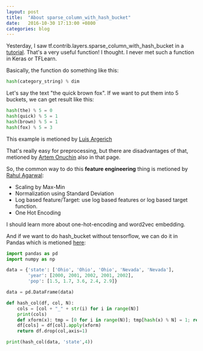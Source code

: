 ```yaml
---
layout: post
title:  "About sparse_column_with_hash_bucket"
date:   2016-10-30 17:13:00 +0800
categories: blog
---
```


Yesterday, I saw tf.contrib.layers.sparse_column_with_hash_bucket in a [tutorial][tensorflow-tutorial]. That's a very useful function! I thought. I never met such a function in Keras or TFLearn.

Basically, the function do something like this:

```python
hash(category_string) % dim
```

Let's say the text "the quick brown fox". If we want to put them into 5 buckets, we can get result like this:

```python
hash(the) % 5 = 0
hash(quick) % 5 = 1
hash(brown) % 5 = 1
hash(fox) % 5 = 3
```
This example is metioned by [Luis Argerich][luis-in-quora]

That's really easy for preprocessing, but there are disadvantages of that, metioned by [Artem Onuchin][luis-in-quora] also in that page.

So, the common way to do this **feature engineering** thing is metioned by [Rahul Agarwal][practice-quora]:

* Scaling by Max-Min
* Normalization using Standard Deviation
* Log based feature/Target: use log based features or log based target function.
* One Hot Encoding

I should learn more about one-hot-encoding and word2vec embedding.

And if we want to do hash_bucket without tensorflow, we can do it in Pandas which is metioned [here][stackoverflow-hash-code]:

```python
import pandas as pd
import numpy as np

data = {'state': ['Ohio', 'Ohio', 'Ohio', 'Nevada', 'Nevada'],
        'year': [2000, 2001, 2002, 2001, 2002],
        'pop': [1.5, 1.7, 3.6, 2.4, 2.9]}

data = pd.DataFrame(data)

def hash_col(df, col, N):
    cols = [col + "_" + str(i) for i in range(N)]
    print(cols)
    def xform(x): tmp = [0 for i in range(N)]; tmp[hash(x) % N] = 1; return pd.Series(tmp,index=cols)
    df[cols] = df[col].apply(xform)
    return df.drop(col,axis=1)

print(hash_col(data, 'state',4))
```


[tensorflow-tutorial]:https://www.tensorflow.org/versions/r0.11/tutorials/wide/index.html
[luis-in-quora]:https://www.quora.com/Can-you-explain-feature-hashing-in-an-easily-understandable-way
[practice-quora]:https://www.quora.com/What-are-some-best-practices-in-Feature-Engineering
[stackoverflow-hash-code]:http://stackoverflow.com/questions/8673035/what-is-feature-hashing-hashing-trick/33581487

